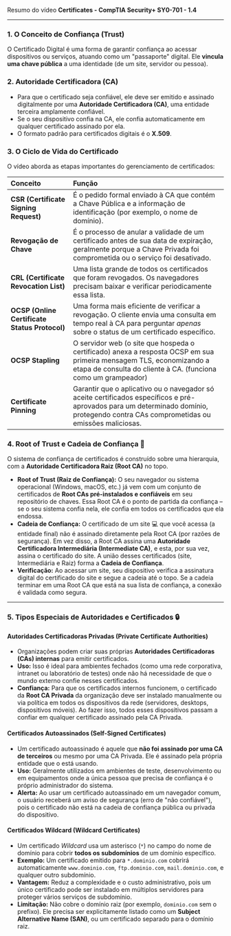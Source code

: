 Resumo do vídeo **Certificates - CompTIA Security+ SY0-701 - 1.4**

---

### 1. O Conceito de Confiança (Trust)
O Certificado Digital é uma forma de garantir confiança ao acessar dispositivos ou serviços, atuando como um "passaporte" digital. Ele **vincula uma chave pública** a uma identidade (de um site, servidor ou pessoa).

### 2. Autoridade Certificadora (CA)
* Para que o certificado seja confiável, ele deve ser emitido e assinado digitalmente por uma **Autoridade Certificadora (CA)**, uma entidade terceira amplamente confiável.
* Se o seu dispositivo confia na CA, ele confia automaticamente em qualquer certificado assinado por ela.
* O formato padrão para certificados digitais é o **X.509**.

### 3. O Ciclo de Vida do Certificado
O vídeo aborda as etapas importantes do gerenciamento de certificados:

| Conceito | Função |
| :--- | :--- |
| **CSR (Certificate Signing Request)** | É o pedido formal enviado à CA que contém a Chave Pública e a informação de identificação (por exemplo, o nome de domínio). |
| **Revogação de Chave** | É o processo de anular a validade de um certificado antes de sua data de expiração, geralmente porque a Chave Privada foi comprometida ou o serviço foi desativado. |
| **CRL (Certificate Revocation List)** | Uma lista grande de todos os certificados que foram revogados. Os navegadores precisam baixar e verificar periodicamente essa lista. |
| **OCSP (Online Certificate Status Protocol)** | Uma forma mais eficiente de verificar a revogação. O cliente envia uma consulta em tempo real à CA para perguntar *apenas* sobre o status de um certificado específico. |
| **OCSP Stapling** | O servidor web (o site que hospeda o certificado) anexa a resposta OCSP em sua primeira mensagem TLS, economizando a etapa de consulta do cliente à CA. (funciona como um grampeador) |
| **Certificate Pinning** | Garantir que o aplicativo ou o navegador só aceite certificados específicos e pré-aprovados para um determinado domínio, protegendo contra CAs comprometidas ou emissões maliciosas. |

### 4. Root of Trust e Cadeia de Confiança 🔗

O sistema de confiança de certificados é construído sobre uma hierarquia, com a **Autoridade Certificadora Raiz (Root CA)** no topo.

* **Root of Trust (Raiz de Confiança):** O seu navegador ou sistema operacional (Windows, macOS, etc.) já vem com um conjunto de certificados de **Root CAs pré-instalados e confiáveis** em seu repositório de chaves. Essa Root CA é o ponto de partida da confiança – se o seu sistema confia nela, ele confia em todos os certificados que ela endossa.
* **Cadeia de Confiança:** O certificado de um site 💻 que você acessa (a entidade final) não é assinado diretamente pela Root CA (por razões de segurança). Em vez disso, a Root CA assina uma **Autoridade Certificadora Intermediária (Intermediate CA)**, e esta, por sua vez, assina o certificado do site. A união desses certificados (site, Intermediária e Raiz) forma a **Cadeia de Confiança**.
* **Verificação:** Ao acessar um site, seu dispositivo verifica a assinatura digital do certificado do site e segue a cadeia até o topo. Se a cadeia terminar em uma Root CA que está na sua lista de confiança, a conexão é validada como segura.

---

### 5. Tipos Especiais de Autoridades e Certificados 🔒


#### **Autoridades Certificadoras Privadas (Private Certificate Authorities)**
* Organizações podem criar suas próprias **Autoridades Certificadoras (CAs) internas** para emitir certificados.
* **Uso:** Isso é ideal para ambientes fechados (como uma rede corporativa, intranet ou laboratório de testes) onde não há necessidade de que o mundo externo confie nesses certificados.
* **Confiança:** Para que os certificados internos funcionem, o certificado da **Root CA Privada** da organização deve ser instalado manualmente ou via política em todos os dispositivos da rede (servidores, desktops, dispositivos móveis). Ao fazer isso, todos esses dispositivos passam a confiar em qualquer certificado assinado pela CA Privada.

#### **Certificados Autoassinados (Self-Signed Certificates)**
* Um certificado autoassinado é aquele que **não foi assinado por uma CA de terceiros** ou mesmo por uma CA Privada. Ele é assinado pela própria entidade que o está usando.
* **Uso:** Geralmente utilizados em ambientes de teste, desenvolvimento ou em equipamentos onde a única pessoa que precisa de confiança é o próprio administrador do sistema.
* **Alerta:** Ao usar um certificado autoassinado em um navegador comum, o usuário receberá um aviso de segurança (erro de "não confiável"), pois o certificado não está na cadeia de confiança pública ou privada do dispositivo.

#### **Certificados Wildcard (Wildcard Certificates)**
* Um certificado *Wildcard* usa um asterisco (`*`) no campo do nome de domínio para cobrir **todos os subdomínios** de um domínio específico.
* **Exemplo:** Um certificado emitido para `*.dominio.com` cobrirá automaticamente `www.dominio.com`, `ftp.dominio.com`, `mail.dominio.com`, e qualquer outro subdomínio.
* **Vantagem:** Reduz a complexidade e o custo administrativo, pois um único certificado pode ser instalado em múltiplos servidores para proteger vários serviços de subdomínio.
* **Limitação:** Não cobre o domínio raiz (por exemplo, `dominio.com` sem o prefixo). Ele precisa ser explicitamente listado como um **Subject Alternative Name (SAN)**, ou um certificado separado para o domínio raiz.
